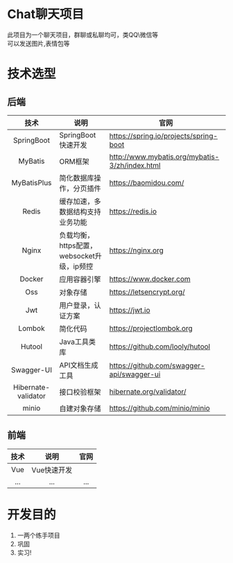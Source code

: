 # Chat聊天项目

此项目为一个聊天项目，群聊或私聊均可，类QQ\微信等 </br>
可以发送图片,表情包等

# 技术选型
## 后端

<table><thead><tr><th align="center">技术</th><th>说明</th><th>官网</th></tr></thead><tbody><tr><td align="center">SpringBoot</td><td>SpringBoot快速开发</td><td><a href="https://spring.io/projects/spring-boot" rel="nofollow">https://spring.io/projects/spring-boot</a></td></tr><tr><td align="center">MyBatis</td><td>ORM框架</td><td><a href="http://www.mybatis.org/mybatis-3/zh/index.html" rel="nofollow">http://www.mybatis.org/mybatis-3/zh/index.html</a></td></tr><tr><td align="center">MyBatisPlus</td><td>简化数据库操作，分页插件</td><td><a href="https://baomidou.com/" rel="nofollow">https://baomidou.com/</a></td></tr><tr><td align="center">Redis</td><td>缓存加速，多数据结构支持业务功能</td><td><a href="https://redis.io" rel="nofollow">https://redis.io</a></td></tr><tr><td align="center">Nginx</td><td>负载均衡，https配置，websocket升级，ip频控</td><td><a href="https://nginx.org" rel="nofollow">https://nginx.org</a></td></tr><tr><td align="center">Docker</td><td>应用容器引擎</td><td><a href="https://www.docker.com" rel="nofollow">https://www.docker.com</a></td></tr><tr><td align="center">Oss</td><td>对象存储</td><td><a href="https://letsencrypt.org/" rel="nofollow">https://letsencrypt.org/</a></td></tr><tr><td align="center">Jwt</td><td>用户登录，认证方案</td><td><a href="https://jwt.io" rel="nofollow">https://jwt.io</a></td></tr><tr><td align="center">Lombok</td><td>简化代码</td><td><a href="https://projectlombok.org" rel="nofollow">https://projectlombok.org</a></td></tr><tr><td align="center">Hutool</td><td>Java工具类库</td><td><a href="https://github.com/looly/hutool">https://github.com/looly/hutool</a></td></tr><tr><td align="center">Swagger-UI</td><td>API文档生成工具</td><td><a href="https://github.com/swagger-api/swagger-ui">https://github.com/swagger-api/swagger-ui</a></td></tr><tr><td align="center">Hibernate-validator</td><td>接口校验框架</td><td><a href="/zongzibinbin/MallChat/blob/main/hibernate.org/validator">hibernate.org/validator/</a></td></tr><tr><td align="center">minio</td><td>自建对象存储</td><td><a href="https://github.com/minio/minio">https://github.com/minio/minio</a></td></tr></tbody></table>

## 前端

| 技术 |    说明     | 官网 |
| :--: | :---------: | :--: |
| Vue  | Vue快速开发 |      |
| ...  |     ...     | ...  |

# 开发目的
1. 一两个练手项目
2. 巩固
3. 实习!